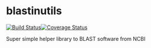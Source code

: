 # blastinutils

[![Build Status](https://travis-ci.org/daviortega/blastinutils.svg?branch=master)](https://travis-ci.org/daviortega/blastinutils)[![Coverage Status](https://coveralls.io/repos/github/daviortega/blastinutils/badge.svg?branch=master)](https://coveralls.io/github/daviortega/blastinutils?branch=master)

Super simple helper library to BLAST software from NCBI
